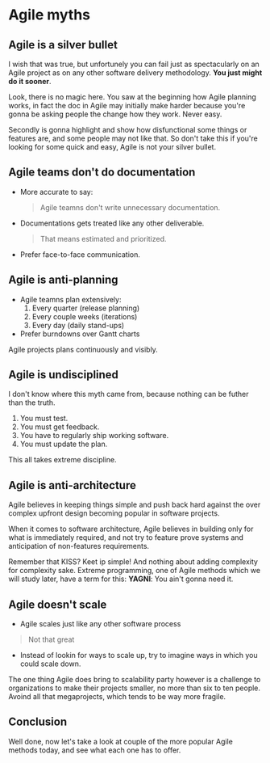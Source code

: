 # Agile myths

## Agile is a silver bullet
I wish that was true, but unfortunely you can fail just as spectacularly on an Agile project as on any other software delivery methodology. __You just might do it sooner__.

Look, there is no magic here. You saw at the beginning how Agile planning works, in fact  the doc in Agile may initially make harder because you're gonna be asking people the change how they work. Never easy.

Secondly is gonna highlight and show how disfunctional some things or features are, and some people may not like that. So don't take this if you're looking for some quick and easy, Agile is not your silver bullet.

## Agile teams don't do documentation
* More accurate to say:
  > Agile teamns don't write unnecessary documentation.
* Documentations gets treated like any other deliverable.
  > That means estimated and prioritized.
* Prefer face-to-face communication.

## Agile is anti-planning
* Agile teamns plan extensively:
  1. Every quarter (release planning)
  2. Every couple weeks (iterations)
  3. Every day (daily stand-ups)
* Prefer burndowns over Gantt charts

Agile projects plans continuously and visibly.

## Agile is undisciplined
I don't know where this myth came from, because nothing can be futher than the truth.
1. You must test.
2. You must get feedback.
3. You have to regularly ship working software.
4. You must update the plan.

This all takes extreme discipline.

## Agile is anti-architecture
Agile believes in keeping things simple and push back hard against the over complex upfront design becoming popular in software projects.

When it comes to software architecture, Agile believes in building only for what is immediately required, and not try to feature prove systems and anticipation of non-features requirements.

Remember that KISS? Keet ip simple! And nothing about adding complexity for complexity sake. Extreme programming, one of Agile methods which we will study later, have a term for this: __YAGNI__: You ain't gonna need it.

## Agile doesn't scale
* Agile scales just like any other software process
> Not that great
* Instead of lookin for ways to scale up, try to imagine ways in which you could scale down.

The one thing Agile does bring to scalability party however is a challenge to organizations to make their projects smaller, no more than six to ten people. Avoind all that megaprojects, which tends to be way more fragile.

## Conclusion
Well done, now let's take a look at couple of the more popular Agile methods today, and see what each one has to offer.